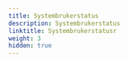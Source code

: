 ```yaml
---
title: Systembrukerstatus
description: Systembrukerstatus
linktitle: Systembrukerstatusr
weight: 3
hidden: true
---
```

